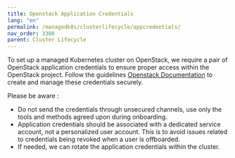 ```yaml
---
title: Openstack Application Credentials
lang: "en"
permalink: /managedk8s/clusterlifecycle/appcredentials/
nav_order: 3300
parent: Cluster Lifecycle
---
```


To set up a managed Kubernetes cluster on OpenStack, we require a pair of OpenStack application credentials to ensure proper access within the OpenStack project. Follow the guidelines [Openstack Documentation](/optimist/specs/application_credentials/) to create and manage these credentials securely.


Please be aware :
 - Do not send the credentials through unsecured channels, use only the tools and methods agreed upon during onboarding.
 - Application credentials should be associated with a dedicated service account, not a personalized user account. This is to avoid issues related to credentials being revoked when a user is offboarded.
 - If needed, we can rotate the application credentials within the cluster.
